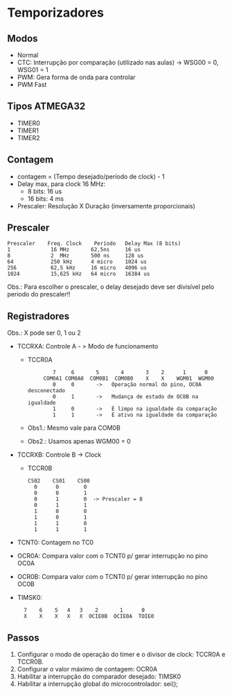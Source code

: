 # Temporizadores
## Modos
- Normal
- CTC: Interrupção por comparação (utilizado nas aulas) -> WSG00 = 0, WSG01 = 1
- PWM: Gera forma de onda para controlar
- PWM Fast

## Tipos ATMEGA32
- TIMER0
- TIMER1
- TIMER2

## Contagem
- contagem = (Tempo desejado/período de clock) - 1
- Delay max, para clock 16 MHz:
    - 8 bits: 16 us
    - 16 bits: 4 ms
- Prescaler: Resolução X Duração (inversamente proporcionais)

## Prescaler

    Prescaler    Freq. Clock    Período   Delay Max (8 bits)
    1             16 MHz       62,5ns     16 us
    8             2  MHz       500 ns     128 us
    64            250 kHz      4 micro    1024 us
    256           62,5 kHz     16 micro   4096 us
    1024          15,625 kHz   64 micro   16384 us

Obs.: Para escolher o prescaler, o delay desejado deve ser divisível pelo periodo do prescaler!!

## Registradores
Obs.: X pode ser 0, 1 ou 2
- TCCRXA: Controle A - > Modo de funcionamento
    - TCCR0A

                  7     6       5       4       3    2      1      0
               COM0A1 COM0A0  COM0B1  COM0B0    X    X    WGM01  WGM00
                  0     0       ->   Operação normal do pino, OC0A desconectado
                  0     1       ->   Mudança de estado de OC0B na igualdade
                  1     0       ->   É limpo na igualdade da comparação
                  1     1       ->   É ativo na igualdade da comparação


    - Obs1.: Mesmo vale para COM0B
    - Obs2.: Usamos apenas WGM00 = 0

- TCCRXB: Controle B -> Clock
    - TCCR0B    
                  
          CS02    CS01    CS00
            0      0        0
            0      0        1
            0      1        0  -> Prescaler = 8
            0      1        1
            1      0        0
            1      0        1
            1      1        0
            1      1        1

- TCNT0: Contagem no TC0
- OCR0A: Compara valor com o TCNT0 p/ gerar interrupção no pino OC0A
- OCR0B: Compara valor com o TCNT0 p/ gerar interrupção no pino OC0B
- TIMSK0: 

        7    6    5   4   3    2       1      0
        X    X    X   X   X  OCIE0B  OCIE0A  TOIE0

## Passos
1. Configurar o modo de operação do timer e o divisor de clock: TCCR0A e TCCR0B. 
2. Configurar o valor máximo de contagem: OCR0A 
3. Habilitar a interrupção do comparador desejado: TIMSK0 
4. Habilitar a interrupção global do microcontrolador: sei(); 